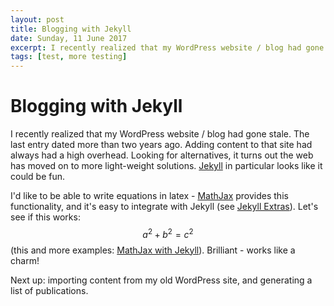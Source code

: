 ```yaml
---
layout: post
title: Blogging with Jekyll
date: Sunday, 11 June 2017
excerpt: I recently realized that my WordPress website / blog had gone stale. The last entry dated more than two years ago. Adding content to that site had always had a high overhead. Looking for alternatives, it turns out the web has moved on to more light-weight solutions. Jekyll in particular looks like it could be fun.
tags: [test, more testing]
---
```


# Blogging with Jekyll

I recently realized that my WordPress website / blog had gone stale. The last entry dated more than two years ago. Adding content to that site had always had a high overhead. Looking for alternatives, it turns out the web has moved on to more light-weight solutions. [Jekyll](https://jekyllrb.com/) in particular looks like it could be fun.

I'd like to be able to write equations in latex - [MathJax](https://www.mathjax.org/) provides this functionality, and it's easy to integrate with Jekyll (see [Jekyll Extras](https://jekyllrb.com/docs/extras/)). Let's see if this works: $$a^2 + b^2 = c^2$$ (this and more examples: [MathJax with Jekyll](http://gastonsanchez.com/visually-enforced/opinion/2014/02/16/Mathjax-with-jekyll/)). Brilliant - works like a charm!

Next up: importing content from my old WordPress site, and generating a list of publications.

